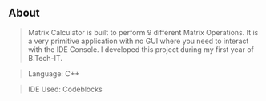 ## About
> Matrix Calculator is built to perform 9 different Matrix Operations. It is a very primitive application with no GUI where you need to interact with the IDE Console. I developed this project during my first year of B.Tech-IT.

> Language: C++

> IDE Used: Codeblocks
